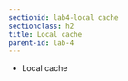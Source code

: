 ```yaml
---
sectionid: lab4-local cache
sectionclass: h2
title: Local cache
parent-id: lab-4
---
```



- Local cache